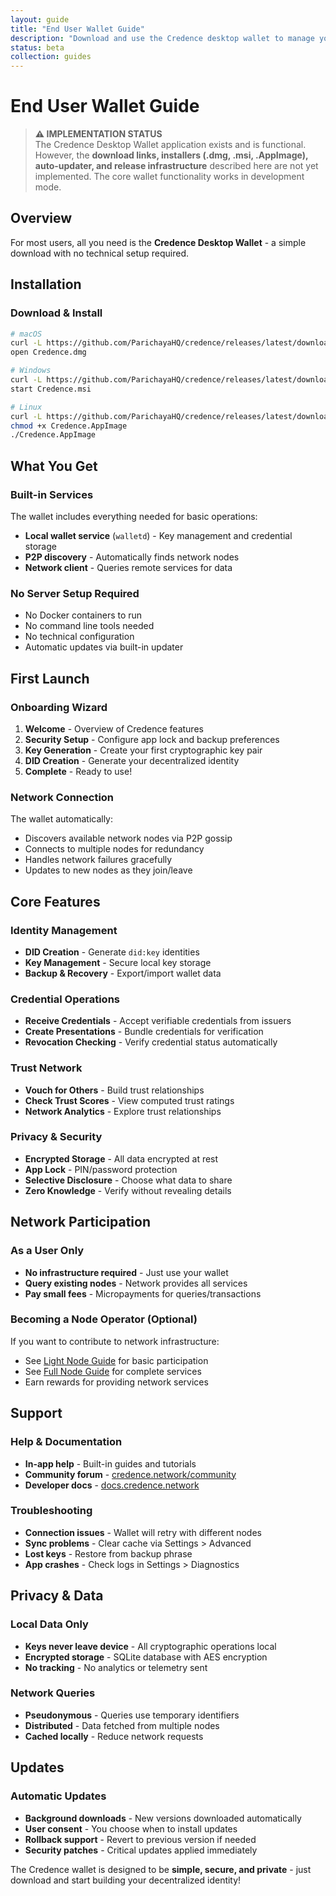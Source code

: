 ```yaml
---
layout: guide
title: "End User Wallet Guide"
description: "Download and use the Credence desktop wallet to manage your digital identity"
status: beta
collection: guides
---
```


# End User Wallet Guide

> **⚠️ IMPLEMENTATION STATUS**  
> The Credence Desktop Wallet application exists and is functional. However, the **download links, installers (.dmg, .msi, .AppImage), auto-updater, and release infrastructure** described here are not yet implemented. The core wallet functionality works in development mode.

## Overview

For most users, all you need is the **Credence Desktop Wallet** - a simple download with no technical setup required.

## Installation

### Download & Install
```bash
# macOS
curl -L https://github.com/ParichayaHQ/credence/releases/latest/download/Credence-mac.dmg -o Credence.dmg
open Credence.dmg

# Windows
curl -L https://github.com/ParichayaHQ/credence/releases/latest/download/Credence-win.msi -o Credence.msi
start Credence.msi

# Linux
curl -L https://github.com/ParichayaHQ/credence/releases/latest/download/Credence-linux.AppImage -o Credence.AppImage
chmod +x Credence.AppImage
./Credence.AppImage
```

## What You Get

### Built-in Services
The wallet includes everything needed for basic operations:
- **Local wallet service** (`walletd`) - Key management and credential storage
- **P2P discovery** - Automatically finds network nodes
- **Network client** - Queries remote services for data

### No Server Setup Required
- No Docker containers to run
- No command line tools needed  
- No technical configuration
- Automatic updates via built-in updater

## First Launch

### Onboarding Wizard
1. **Welcome** - Overview of Credence features
2. **Security Setup** - Configure app lock and backup preferences
3. **Key Generation** - Create your first cryptographic key pair
4. **DID Creation** - Generate your decentralized identity
5. **Complete** - Ready to use!

### Network Connection
The wallet automatically:
- Discovers available network nodes via P2P gossip
- Connects to multiple nodes for redundancy
- Handles network failures gracefully
- Updates to new nodes as they join/leave

## Core Features

### Identity Management
- **DID Creation** - Generate `did:key` identities
- **Key Management** - Secure local key storage
- **Backup & Recovery** - Export/import wallet data

### Credential Operations
- **Receive Credentials** - Accept verifiable credentials from issuers
- **Create Presentations** - Bundle credentials for verification
- **Revocation Checking** - Verify credential status automatically

### Trust Network
- **Vouch for Others** - Build trust relationships
- **Check Trust Scores** - View computed trust ratings
- **Network Analytics** - Explore trust relationships

### Privacy & Security
- **Encrypted Storage** - All data encrypted at rest
- **App Lock** - PIN/password protection
- **Selective Disclosure** - Choose what data to share
- **Zero Knowledge** - Verify without revealing details

## Network Participation

### As a User Only
- **No infrastructure required** - Just use your wallet
- **Query existing nodes** - Network provides all services
- **Pay small fees** - Micropayments for queries/transactions

### Becoming a Node Operator (Optional)
If you want to contribute to network infrastructure:
- See [Light Node Guide](./light-node.md) for basic participation
- See [Full Node Guide](./full-node.md) for complete services
- Earn rewards for providing network services

## Support

### Help & Documentation
- **In-app help** - Built-in guides and tutorials
- **Community forum** - [credence.network/community](https://credence.network/community)
- **Developer docs** - [docs.credence.network](https://docs.credence.network)

### Troubleshooting
- **Connection issues** - Wallet will retry with different nodes
- **Sync problems** - Clear cache via Settings > Advanced
- **Lost keys** - Restore from backup phrase
- **App crashes** - Check logs in Settings > Diagnostics

## Privacy & Data

### Local Data Only
- **Keys never leave device** - All cryptographic operations local
- **Encrypted storage** - SQLite database with AES encryption
- **No tracking** - No analytics or telemetry sent

### Network Queries
- **Pseudonymous** - Queries use temporary identifiers
- **Distributed** - Data fetched from multiple nodes
- **Cached locally** - Reduce network requests

## Updates

### Automatic Updates
- **Background downloads** - New versions downloaded automatically
- **User consent** - You choose when to install updates
- **Rollback support** - Revert to previous version if needed
- **Security patches** - Critical updates applied immediately

The Credence wallet is designed to be **simple, secure, and private** - just download and start building your decentralized identity!